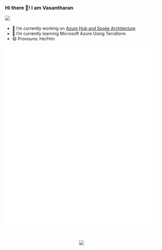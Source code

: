 ### Hi there 👋! I am Vasantharan 
![](https://komarev.com/ghpvc/?username=vasantharan&color=blue)
- 🔭 I’m currently working on [Azure Hub and Spoke Architecture](https://github.com/vasantharan/Azure-Hub-and-Spoke-Architecture-Using-Terraform.git)
- 🌱 I’m currently learning Microsoft Azure Using Terraform 
- 😄 Pronouns: He/Him

<p align="center">
  <img src="https://github.com/vasantharan/github-stats/blob/master/generated/overview.svg">
  <img src="https://github.com/vasantharan/github-stats/blob/master/generated/languages.svg">
</p>

<br>

<p align="center">
  <img src="https://leetcard.jacoblin.cool/vasantharan?ext=heatmap">
</p>
<!--
**vasantharan/vasantharan** is a ✨ _special_ ✨ repository because its `README.md` (this file) appears on your GitHub profile.

Here are some ideas to get you started:

- 🔭 I’m currently working on ...
- 🌱 I’m currently learning ...
- 👯 I’m looking to collaborate on ...
- 🤔 I’m looking for help with ...
- 💬 Ask me about ...
- 📫 How to reach me: ...
- 😄 Pronouns: ...
- ⚡ Fun fact: ...
-->
